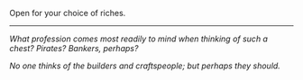 Open for your choice of riches.

---

_What profession comes most readily to mind when thinking of such a chest? Pirates? Bankers, perhaps?_

_No one thinks of the builders and craftspeople; but perhaps they should._
